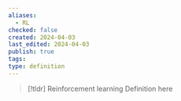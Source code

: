```yaml
---
aliases:
  - RL
checked: false
created: 2024-04-03
last_edited: 2024-04-03
publish: true
tags: 
type: definition
---
```

>[!tldr] Reinforcement learning
>Definition here

